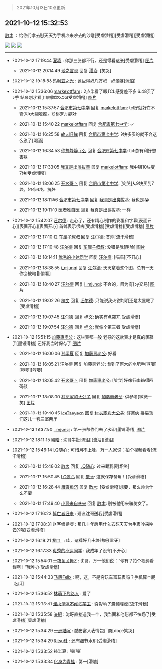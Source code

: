 > 2021年10月13日10点更新
<link rel="stylesheet" href="https://cdn.jsdelivr.net/gh/taotie6/sampleJSON@main/css/photo_show.css">
<meta name="referrer" content="no-referrer" />


 ## 2021-10-12 15:32:53 

 [㪚木](https://www.coolapk.com/feed/30639662?shareKey=ZGY3Y2FkMzcyMTE0NjE2NTQwODc~) ：给你们拿去怼天天为手机吵来吵去的沙雕[受虐滑稽][受虐滑稽][受虐滑稽] 

<div class="album">
<img class="img-item" src="http://image.coolapk.com/feed/2021/1012/15/1081091_4b956b2e_3936_4621@1080x1162.png" />
<img class="img-item" src="http://image.coolapk.com/feed/2021/1012/15/1081091_2469a291_3962_1119@883x1233.png" />
<img class="img-item" src="http://image.coolapk.com/feed/2021/1012/15/1081091_1f870262_3962_1121@1080x1258.png" />
</div>

 ------- 

- 2021-10-12 17:19:44 [濯凌](uid=785048) : 你那三张都不行，还是得看这张[受虐滑稽] [图片](http://image.coolapk.com/feed/2021/1012/17/785048_0ea5a3a2_0383_3029@1080x1258.png)

    - 2021-10-12 20:14:49 [琰之言炎](uid=3451238) 回复 [濯凌](uid=785048): [笑哭] 

- 2021-10-12 19:15:53 [玛利亚之光](uid=3142203) : 这些得好几万吧，好羡慕[流泪] 

- 2021-10-12 15:36:06 [markelotffam](uid=3933267) : 2点半看了眼TCL感觉差不多
6.48买了3手
结果刚才看了眼收盘6.56[受虐滑稽] [图片](http://image.coolapk.com/feed/2021/1012/15/3933267_1867f61e_4154_2993@1080x2340.jpeg)

    - 2021-10-12 15:37:57 [合肥市第七中学](uid=3597151) 回复 [markelotffam](uid=3933267): tcl好就好在不管大a天翻地覆，它都岁月静好 

    - 2021-10-12 15:40:22 [markelotffam](uid=3933267) 回复 [合肥市第七中学](uid=3597151): ✓ 

    - 2021-10-12 16:25:58 [故人旧眸](uid=5481001) 回复 [合肥市第七中学](uid=3597151): 9块多买的就不会这么说了[喝酒] 

    - 2021-10-12 16:34:53 [你想静静了么](uid=788126) 回复 [合肥市第七中学](uid=3597151): tcl:总有利好想害朕 

    - 2021-10-12 17:33:05 [我真是出类拔萃](uid=2150297) 回复 [markelotffam](uid=3933267): 我中铝10块变7块[受虐滑稽] 

    - 2021-10-12 18:06:25 [开水哥丶](uid=608451) 回复 [合肥市第七中学](uid=3597151): [笑哭]从9块买到7块，如今6块。挺好 

    - 2021-10-12 18:11:56 [合肥市第七中学](uid=3597151) 回复 [我真是出类拔萃](uid=2150297): 我也是😭 

    - 2021-10-12 19:11:10 [医者难自医](uid=2996054) 回复 [我真是出类拔萃](uid=2150297): 一样 

- 2021-10-12 15:42:07 [汪尔德](uid=1595236) : 走心了，还有精心制作的彩蛋和字幕[表面开心][表面开心][表面开心]
首帅表示很嗐[受虐滑稽][受虐滑稽][受虐滑稽] [图片](http://image.coolapk.com/feed/2021/1012/07/1595236_fb9dff10_4463_4643@3448x2404.jpeg)

    - 2021-10-12 17:10:12 [车厘子叔叔](uid=1756803) 回复 [汪尔德](uid=1595236): 首帅[流汗滑稽] 

    - 2021-10-12 17:10:48 [汪尔德](uid=1595236) 回复 [车厘子叔叔](uid=1756803): 没错是我[阴险] [图片](http://image.coolapk.com/feed/2021/1009/12/1595236_119271ee_2718_913@1148x1171.jpeg)

    - 2021-10-12 18:14:11 [优秀的小达同学](uid=3114536) 回复 [汪尔德](uid=1595236): [喵喵][不开心] 

    - 2021-10-12 18:38:55 [i_mjunqi](uid=399564) 回复 [汪尔德](uid=1595236): 天天拿着这个图，总有一天你会被暗🦈[偷看] 

    - 2021-10-12 18:40:27 [汪尔德](uid=1595236) 回复 [i_mjunqi](uid=399564): 不会的，因为有[py交易] [图片](http://image.coolapk.com/feed/2021/1012/18/1595236_205253be_5226_6544@1148x881.jpeg)

    - 2021-10-12 19:02:26 [梓文](uid=2075001) 回复 [汪尔德](uid=1595236): 只能说我火钳刘明还是太显眼了[受虐滑稽] 

    - 2021-10-12 19:07:45 [汪尔德](uid=1595236) 回复 [梓文](uid=2075001): 确实有点突兀[受虐滑稽] 

    - 2021-10-12 19:07:54 [汪尔德](uid=1595236) 回复 [梓文](uid=2075001): 就像个第三者[受虐滑稽] 

- 2021-10-12 15:51:15 [加藤惠老公](uid=1266680) : 这些表都一般
老哥的这款表才是真的羡慕了[墨镜滑稽]
还好我当时保存了 [图片](http://image.coolapk.com/feed/2021/1012/15/1266680_3a83346e_5073_9163@1080x1078.jpeg)

    - 2021-10-12 16:00:06 [孙半夏](uid=1851173) 回复 [加藤惠老公](uid=1266680): 好看 

    - 2021-10-12 16:05:21 [汪尔德](uid=1595236) 回复 [加藤惠老公](uid=1266680): 看到了阿木的小肥手[哼唧][哼唧][哼唧] 

    - 2021-10-12 18:05:42 [开水哥丶](uid=608451) 回复 [加藤惠老公](uid=1266680): [笑哭]好像行李箱得密码锁 

    - 2021-10-12 18:08:00 [村长家的大公子](uid=685373) 回复 [加藤惠老公](uid=1266680): 供参考[微微一笑] [图片](http://image.coolapk.com/feed/2021/1012/18/685373_e74919fa_3278_756@1080x2400.jpeg)

    - 2021-10-12 18:40:45 [IceTaeyeon](uid=2789926) 回复 [村长家的大公子](uid=685373): 好家伙 妥妥我们这儿一套三室两厅 

- 2021-10-12 18:37:50 [i_mjunqi](uid=399564) : 第一张帮你们去了水印[墨镜滑稽] [图片](http://image.coolapk.com/feed/2021/1012/08/1081091_eb52b866_0160_3478@1080x1162.png)

- 2021-10-12 18:11:15 [明皓](uid=1682514) : 沈哥牛批[流泪][流泪][流泪] 

- 2021-10-12 15:46:14 [LQ随心](uid=1002360) : 可惜用不上哇，万一人家说：拍个视频看看[流汗滑稽] 

    - 2021-10-12 15:48:02 [㪚木](uid=1081091) 回复 [LQ随心](uid=1002360): 过来跟我要[坏笑] 

    - 2021-10-12 15:50:45 [LQ随心](uid=1002360) 回复 [㪚木](uid=1081091): 这就保存备用！[受虐滑稽] 

    - 2021-10-12 16:28:44 [雁杳鱼沉](uid=821543) 回复 [㪚木](uid=1081091): [受虐滑稽]想要，那么帅为什么不要 

    - 2021-10-12 17:49:40 [小惠来自未来](uid=847097) 回复 [㪚木](uid=1081091): 别被他用来骗美女了。 

- 2021-10-12 17:16:23 [悼亡者归来](uid=2627573) : 建议沈哥送我[受虐滑稽] 

- 2021-10-12 17:08:31 [赵客缦胡嘤](uid=2186376) : 那几十年后用什么去怼天天为手表吵来吵去的呢[受虐滑稽] 

- 2021-10-12 16:19:21 [禄口_](uid=1005884) : 哇，这得好几十块钱吧[呲牙] 

- 2021-10-12 16:17:33 [优秀的小达同学](uid=3114536) : 我成年了没有[不开心] 

- 2021-10-12 15:54:01 [一夜鱼龙舞Z](uid=2440130) : 沈哥，万一他们说：“你有？拍个视频看看啊！”我咋办[受虐滑稽] 

- 2021-10-12 15:44:33 [飞廉Felix](uid=900024) : 啊，这，不是穷玩车富玩表吗？手机算个屁[吃瓜] 

- 2021-10-12 15:36:52 [林萌下的路人](uid=900430) : 爱了 

- 2021-10-12 15:36:41 [烟火清凉不如吃茶去](uid=4279524) : 穷影响了震惊程度[流汗滑稽] 

- 2021-10-12 15:35:58 [決絕](uid=2288436) : 沈哥直接送我一个，我当面和他怼都不怯场了[受虐滑稽][受虐滑稽] 

- 2021-10-12 15:34:29 [一洲陆沉](uid=889471) : 酷安富人表情包厂商[doge笑哭] 

- 2021-10-12 15:34:29 [Ritsu律](uid=2384395) : 还有细节水印[受虐滑稽] 

- 2021-10-12 15:33:52 [孙半夏](uid=1851173) : 强[强] 

- 2021-10-12 15:33:34 [化身为青蛙](uid=1209189) : 第一[滑稽] 

